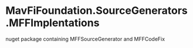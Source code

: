 # MavFiFoundation.SourceGenerators.MFFImplentations

nuget package containing MFFSourceGenerator and MFFCodeFix